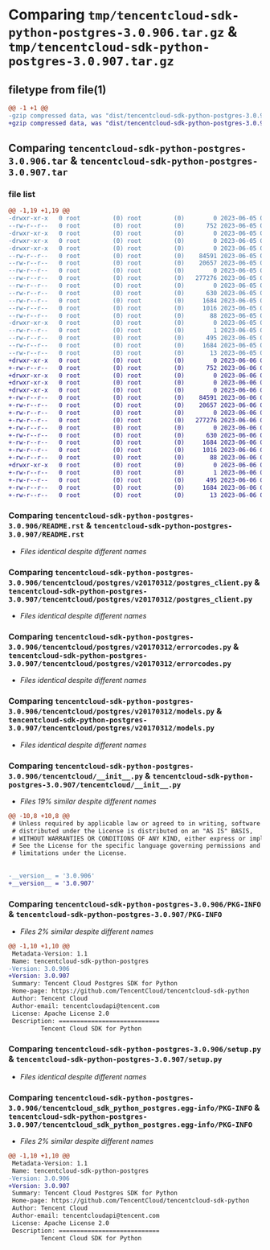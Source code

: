 # Comparing `tmp/tencentcloud-sdk-python-postgres-3.0.906.tar.gz` & `tmp/tencentcloud-sdk-python-postgres-3.0.907.tar.gz`

## filetype from file(1)

```diff
@@ -1 +1 @@
-gzip compressed data, was "dist/tencentcloud-sdk-python-postgres-3.0.906.tar", last modified: Mon Jun  5 00:39:54 2023, max compression
+gzip compressed data, was "dist/tencentcloud-sdk-python-postgres-3.0.907.tar", last modified: Tue Jun  6 02:32:19 2023, max compression
```

## Comparing `tencentcloud-sdk-python-postgres-3.0.906.tar` & `tencentcloud-sdk-python-postgres-3.0.907.tar`

### file list

```diff
@@ -1,19 +1,19 @@
-drwxr-xr-x   0 root         (0) root         (0)        0 2023-06-05 00:39:54.000000 tencentcloud-sdk-python-postgres-3.0.906/
--rw-r--r--   0 root         (0) root         (0)      752 2023-06-05 00:39:54.000000 tencentcloud-sdk-python-postgres-3.0.906/README.rst
-drwxr-xr-x   0 root         (0) root         (0)        0 2023-06-05 00:39:54.000000 tencentcloud-sdk-python-postgres-3.0.906/tencentcloud/
-drwxr-xr-x   0 root         (0) root         (0)        0 2023-06-05 00:39:54.000000 tencentcloud-sdk-python-postgres-3.0.906/tencentcloud/postgres/
-drwxr-xr-x   0 root         (0) root         (0)        0 2023-06-05 00:39:54.000000 tencentcloud-sdk-python-postgres-3.0.906/tencentcloud/postgres/v20170312/
--rw-r--r--   0 root         (0) root         (0)    84591 2023-06-05 00:39:54.000000 tencentcloud-sdk-python-postgres-3.0.906/tencentcloud/postgres/v20170312/postgres_client.py
--rw-r--r--   0 root         (0) root         (0)    20657 2023-06-05 00:39:54.000000 tencentcloud-sdk-python-postgres-3.0.906/tencentcloud/postgres/v20170312/errorcodes.py
--rw-r--r--   0 root         (0) root         (0)        0 2023-06-05 00:39:54.000000 tencentcloud-sdk-python-postgres-3.0.906/tencentcloud/postgres/v20170312/__init__.py
--rw-r--r--   0 root         (0) root         (0)   277276 2023-06-05 00:39:54.000000 tencentcloud-sdk-python-postgres-3.0.906/tencentcloud/postgres/v20170312/models.py
--rw-r--r--   0 root         (0) root         (0)        0 2023-06-05 00:39:54.000000 tencentcloud-sdk-python-postgres-3.0.906/tencentcloud/postgres/__init__.py
--rw-r--r--   0 root         (0) root         (0)      630 2023-06-05 00:39:54.000000 tencentcloud-sdk-python-postgres-3.0.906/tencentcloud/__init__.py
--rw-r--r--   0 root         (0) root         (0)     1684 2023-06-05 00:39:54.000000 tencentcloud-sdk-python-postgres-3.0.906/PKG-INFO
--rw-r--r--   0 root         (0) root         (0)     1016 2023-06-05 00:39:54.000000 tencentcloud-sdk-python-postgres-3.0.906/setup.py
--rw-r--r--   0 root         (0) root         (0)       88 2023-06-05 00:39:54.000000 tencentcloud-sdk-python-postgres-3.0.906/setup.cfg
-drwxr-xr-x   0 root         (0) root         (0)        0 2023-06-05 00:39:54.000000 tencentcloud-sdk-python-postgres-3.0.906/tencentcloud_sdk_python_postgres.egg-info/
--rw-r--r--   0 root         (0) root         (0)        1 2023-06-05 00:39:54.000000 tencentcloud-sdk-python-postgres-3.0.906/tencentcloud_sdk_python_postgres.egg-info/dependency_links.txt
--rw-r--r--   0 root         (0) root         (0)      495 2023-06-05 00:39:54.000000 tencentcloud-sdk-python-postgres-3.0.906/tencentcloud_sdk_python_postgres.egg-info/SOURCES.txt
--rw-r--r--   0 root         (0) root         (0)     1684 2023-06-05 00:39:54.000000 tencentcloud-sdk-python-postgres-3.0.906/tencentcloud_sdk_python_postgres.egg-info/PKG-INFO
--rw-r--r--   0 root         (0) root         (0)       13 2023-06-05 00:39:54.000000 tencentcloud-sdk-python-postgres-3.0.906/tencentcloud_sdk_python_postgres.egg-info/top_level.txt
+drwxr-xr-x   0 root         (0) root         (0)        0 2023-06-06 02:32:19.000000 tencentcloud-sdk-python-postgres-3.0.907/
+-rw-r--r--   0 root         (0) root         (0)      752 2023-06-06 02:32:18.000000 tencentcloud-sdk-python-postgres-3.0.907/README.rst
+drwxr-xr-x   0 root         (0) root         (0)        0 2023-06-06 02:32:19.000000 tencentcloud-sdk-python-postgres-3.0.907/tencentcloud/
+drwxr-xr-x   0 root         (0) root         (0)        0 2023-06-06 02:32:19.000000 tencentcloud-sdk-python-postgres-3.0.907/tencentcloud/postgres/
+drwxr-xr-x   0 root         (0) root         (0)        0 2023-06-06 02:32:19.000000 tencentcloud-sdk-python-postgres-3.0.907/tencentcloud/postgres/v20170312/
+-rw-r--r--   0 root         (0) root         (0)    84591 2023-06-06 02:32:18.000000 tencentcloud-sdk-python-postgres-3.0.907/tencentcloud/postgres/v20170312/postgres_client.py
+-rw-r--r--   0 root         (0) root         (0)    20657 2023-06-06 02:32:18.000000 tencentcloud-sdk-python-postgres-3.0.907/tencentcloud/postgres/v20170312/errorcodes.py
+-rw-r--r--   0 root         (0) root         (0)        0 2023-06-06 02:32:18.000000 tencentcloud-sdk-python-postgres-3.0.907/tencentcloud/postgres/v20170312/__init__.py
+-rw-r--r--   0 root         (0) root         (0)   277276 2023-06-06 02:32:18.000000 tencentcloud-sdk-python-postgres-3.0.907/tencentcloud/postgres/v20170312/models.py
+-rw-r--r--   0 root         (0) root         (0)        0 2023-06-06 02:32:18.000000 tencentcloud-sdk-python-postgres-3.0.907/tencentcloud/postgres/__init__.py
+-rw-r--r--   0 root         (0) root         (0)      630 2023-06-06 02:32:18.000000 tencentcloud-sdk-python-postgres-3.0.907/tencentcloud/__init__.py
+-rw-r--r--   0 root         (0) root         (0)     1684 2023-06-06 02:32:19.000000 tencentcloud-sdk-python-postgres-3.0.907/PKG-INFO
+-rw-r--r--   0 root         (0) root         (0)     1016 2023-06-06 02:32:18.000000 tencentcloud-sdk-python-postgres-3.0.907/setup.py
+-rw-r--r--   0 root         (0) root         (0)       88 2023-06-06 02:32:19.000000 tencentcloud-sdk-python-postgres-3.0.907/setup.cfg
+drwxr-xr-x   0 root         (0) root         (0)        0 2023-06-06 02:32:19.000000 tencentcloud-sdk-python-postgres-3.0.907/tencentcloud_sdk_python_postgres.egg-info/
+-rw-r--r--   0 root         (0) root         (0)        1 2023-06-06 02:32:19.000000 tencentcloud-sdk-python-postgres-3.0.907/tencentcloud_sdk_python_postgres.egg-info/dependency_links.txt
+-rw-r--r--   0 root         (0) root         (0)      495 2023-06-06 02:32:19.000000 tencentcloud-sdk-python-postgres-3.0.907/tencentcloud_sdk_python_postgres.egg-info/SOURCES.txt
+-rw-r--r--   0 root         (0) root         (0)     1684 2023-06-06 02:32:19.000000 tencentcloud-sdk-python-postgres-3.0.907/tencentcloud_sdk_python_postgres.egg-info/PKG-INFO
+-rw-r--r--   0 root         (0) root         (0)       13 2023-06-06 02:32:19.000000 tencentcloud-sdk-python-postgres-3.0.907/tencentcloud_sdk_python_postgres.egg-info/top_level.txt
```

### Comparing `tencentcloud-sdk-python-postgres-3.0.906/README.rst` & `tencentcloud-sdk-python-postgres-3.0.907/README.rst`

 * *Files identical despite different names*

### Comparing `tencentcloud-sdk-python-postgres-3.0.906/tencentcloud/postgres/v20170312/postgres_client.py` & `tencentcloud-sdk-python-postgres-3.0.907/tencentcloud/postgres/v20170312/postgres_client.py`

 * *Files identical despite different names*

### Comparing `tencentcloud-sdk-python-postgres-3.0.906/tencentcloud/postgres/v20170312/errorcodes.py` & `tencentcloud-sdk-python-postgres-3.0.907/tencentcloud/postgres/v20170312/errorcodes.py`

 * *Files identical despite different names*

### Comparing `tencentcloud-sdk-python-postgres-3.0.906/tencentcloud/postgres/v20170312/models.py` & `tencentcloud-sdk-python-postgres-3.0.907/tencentcloud/postgres/v20170312/models.py`

 * *Files identical despite different names*

### Comparing `tencentcloud-sdk-python-postgres-3.0.906/tencentcloud/__init__.py` & `tencentcloud-sdk-python-postgres-3.0.907/tencentcloud/__init__.py`

 * *Files 19% similar despite different names*

```diff
@@ -10,8 +10,8 @@
 # Unless required by applicable law or agreed to in writing, software
 # distributed under the License is distributed on an "AS IS" BASIS,
 # WITHOUT WARRANTIES OR CONDITIONS OF ANY KIND, either express or implied.
 # See the License for the specific language governing permissions and
 # limitations under the License.
 
 
-__version__ = '3.0.906'
+__version__ = '3.0.907'
```

### Comparing `tencentcloud-sdk-python-postgres-3.0.906/PKG-INFO` & `tencentcloud-sdk-python-postgres-3.0.907/PKG-INFO`

 * *Files 2% similar despite different names*

```diff
@@ -1,10 +1,10 @@
 Metadata-Version: 1.1
 Name: tencentcloud-sdk-python-postgres
-Version: 3.0.906
+Version: 3.0.907
 Summary: Tencent Cloud Postgres SDK for Python
 Home-page: https://github.com/TencentCloud/tencentcloud-sdk-python
 Author: Tencent Cloud
 Author-email: tencentcloudapi@tencent.com
 License: Apache License 2.0
 Description: ============================
         Tencent Cloud SDK for Python
```

### Comparing `tencentcloud-sdk-python-postgres-3.0.906/setup.py` & `tencentcloud-sdk-python-postgres-3.0.907/setup.py`

 * *Files identical despite different names*

### Comparing `tencentcloud-sdk-python-postgres-3.0.906/tencentcloud_sdk_python_postgres.egg-info/PKG-INFO` & `tencentcloud-sdk-python-postgres-3.0.907/tencentcloud_sdk_python_postgres.egg-info/PKG-INFO`

 * *Files 2% similar despite different names*

```diff
@@ -1,10 +1,10 @@
 Metadata-Version: 1.1
 Name: tencentcloud-sdk-python-postgres
-Version: 3.0.906
+Version: 3.0.907
 Summary: Tencent Cloud Postgres SDK for Python
 Home-page: https://github.com/TencentCloud/tencentcloud-sdk-python
 Author: Tencent Cloud
 Author-email: tencentcloudapi@tencent.com
 License: Apache License 2.0
 Description: ============================
         Tencent Cloud SDK for Python
```

